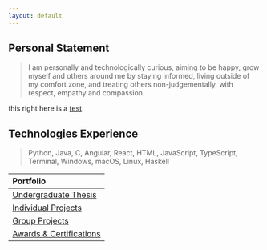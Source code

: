 ```yaml
---
layout: default
---
```


<!-- [Link to another page](./another-page.html). -->


## Personal Statement

> I am personally and technologically curious, aiming to be happy, grow myself and
others around me by staying informed, living outside of my comfort zone, and treating
others non-judgementally, with respect, empathy and compassion.

this right here is a [test](./undergraduate-thesis.html).

## Technologies Experience

> Python, Java, C, Angular, React, HTML, JavaScript, TypeScript, Terminal, Windows, macOS, Linux, Haskell 

| Portfolio                                                   |
|:------------------------------------------------------------|
| [Undergraduate Thesis](./undergraduate-thesis.html)         |
| [Individual Projects](./individual-projects.html)           | 
| [Group Projects](./group-projects.html)                     | 
| [Awards & Certifications](./awards-and-certifications.md)   |
